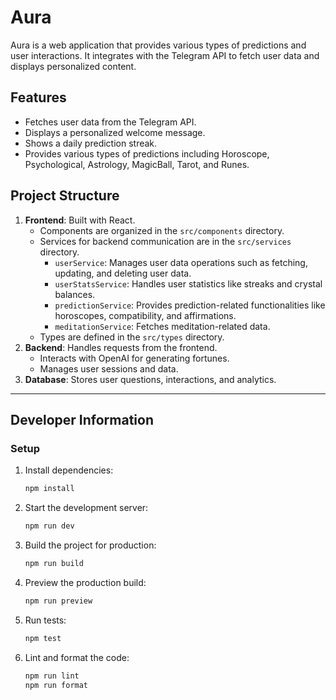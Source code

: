 # Aura

Aura is a web application that provides various types of predictions and user interactions. It integrates with the Telegram API to fetch user data and displays personalized content.

## Features

- Fetches user data from the Telegram API.
- Displays a personalized welcome message.
- Shows a daily prediction streak.
- Provides various types of predictions including Horoscope, Psychological, Astrology, MagicBall, Tarot, and Runes.

## Project Structure

1. **Frontend**: Built with React.
   - Components are organized in the `src/components` directory.
   - Services for backend communication are in the `src/services` directory.
     - `userService`: Manages user data operations such as fetching, updating, and deleting user data.
     - `userStatsService`: Handles user statistics like streaks and crystal balances.
     - `predictionService`: Provides prediction-related functionalities like horoscopes, compatibility, and affirmations.
     - `meditationService`: Fetches meditation-related data.
   - Types are defined in the `src/types` directory.
2. **Backend**: Handles requests from the frontend.
   - Interacts with OpenAI for generating fortunes.
   - Manages user sessions and data.
3. **Database**: Stores user questions, interactions, and analytics.

---

## Developer Information
### Setup

1. Install dependencies:
   ```bash
   npm install
   ```

2. Start the development server:
   ```bash
   npm run dev
   ```

3. Build the project for production:
   ```bash
   npm run build
   ```

4. Preview the production build:
   ```bash
   npm run preview
   ```

5. Run tests:
   ```bash
   npm test
   ```

6. Lint and format the code:
   ```bash
   npm run lint
   npm run format
   ```
